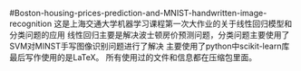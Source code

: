 #Boston-housing-prices-prediction-and-MNIST-handwritten-image-recognition
这是上海交通大学机器学习课程第一次大作业的关于线性回归模型和分类问题的应用
线性回归主要是解决波士顿房价预测问题，分类问题主要使用了SVM对MINST手写图像识别问题进行了解决
主要使用了python中scikit-learn库
最后写作使用的是LaTeX。
所有使用过的文件和信息都在压缩包里面。
